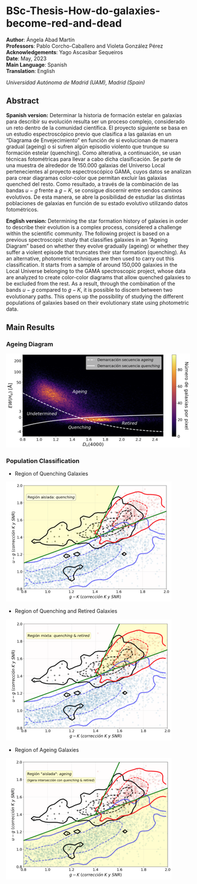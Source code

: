 # BSc-Thesis-How-do-galaxies-become-red-and-dead
**Author**: Ángela Abad Martín \
**Professors**: Pablo Corcho-Caballero and Violeta González Pérez \
**Acknowledgements**: Yago Ascasibar Sequeiros \
**Date**: May, 2023 \
**Main Language**: Spanish \
**Translation**: English

_Universidad Autónoma de Madrid (UAM), Madrid (Spain)_

## Abstract
**Spanish version:** Determinar la historia de formación estelar en galaxias para describir su evolución resulta ser un proceso complejo, considerado un reto dentro de la comunidad científica. El proyecto siguiente se basa en un estudio espectroscópico previo que clasifica a las galaxias en un “Diagrama de Envejecimiento” en función de si evolucionan de manera gradual (ageing) o si sufren algún episodio violento que trunque su formación estelar (quenching). Como alterativa, a continuación, se usan técnicas fotométricas para llevar a cabo dicha clasificación. Se parte de una muestra de alrededor de 150.000 galaxias del Universo Local pertenecientes al proyecto espectroscópico GAMA, cuyos datos se analizan para crear diagramas color-color que permitan excluir las galaxias quenched del resto. Como resultado, a través de la combinación de las bandas 𝑢 − 𝑔 frente a 𝑔 − 𝐾, se consigue discernir entre sendos caminos evolutivos. De esta manera, se abre la posibilidad de estudiar las distintas poblaciones de galaxias en función de su estado evolutivo utilizando datos fotométricos.

**English version:** Determining the star formation history of galaxies in order to describe their evolution is a complex process, considered a challenge within the scientific community. The following project is based on a previous spectroscopic study that classifies galaxies in an “Ageing Diagram” based on whether they evolve gradually (ageing) or whether they suffer a violent episode that truncates their star formation (quenching). As an alternative, photometric techniques are then used to carry out this classification. It starts from a sample of around 150,000 galaxies in the Local Universe belonging to the GAMA spectroscopic project, whose data are analyzed to create color-color diagrams that allow quenched galaxies to be excluded from the rest. As a result, through the combination of the bands 𝑢 − 𝑔 compared to 𝑔 − 𝐾, it is possible to discern between two evolutionary paths. This opens up the possibility of studying the different populations of galaxies based on their evolutionary state using photometric data.


## Main Results
### Ageing Diagram
<img src="https://github.com/angelaabad/BSc-Thesis-How-do-galaxies-become-red-and-dead/blob/main/Images/Ageing-Diagram.png" width="500" />

### Population Classification
- Region of Quenching Galaxies
<img src="https://github.com/angelaabad/BSc-Thesis-How-do-galaxies-become-red-and-dead/blob/main/Images/Population-Classification-Quenching-Galaxies.png" width="450" />

- Region of Quenching and Retired Galaxies
<img src="https://github.com/angelaabad/BSc-Thesis-How-do-galaxies-become-red-and-dead/blob/main/Images/Population-Classification-Quenching-and-Retired-Galaxies.png" width="450" />

- Region of Ageing Galaxies
<img src="https://github.com/angelaabad/BSc-Thesis-How-do-galaxies-become-red-and-dead/blob/main/Images/Population-Classification-Ageing-Galaxies.png" width="450" />



